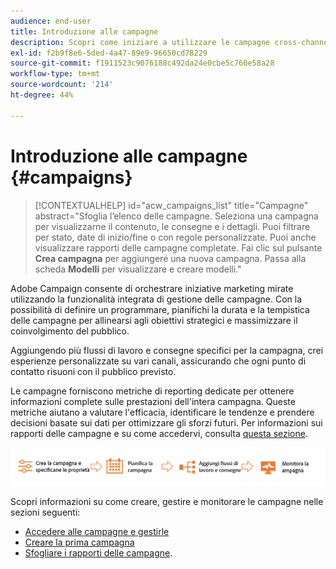 ```yaml
---
audience: end-user
title: Introduzione alle campagne
description: Scopri come iniziare a utilizzare le campagne cross-channel
exl-id: f2b9f8e6-5ded-4a47-89e9-96650cd78229
source-git-commit: f1911523c9076188c492da24e0cbe5c760e58a28
workflow-type: tm+mt
source-wordcount: '214'
ht-degree: 44%

---
```


# Introduzione alle campagne {#campaigns}

>[!CONTEXTUALHELP]
>id="acw_campaigns_list"
>title="Campagne"
>abstract="Sfoglia l’elenco delle campagne. Seleziona una campagna per visualizzarne il contenuto, le consegne e i dettagli. Puoi filtrare per stato, date di inizio/fine o con regole personalizzate. Puoi anche visualizzare rapporti delle campagne completate. Fai clic sul pulsante **Crea campagna** per aggiungere una nuova campagna. Passa alla scheda **Modelli** per visualizzare e creare modelli."

Adobe Campaign consente di orchestrare iniziative marketing mirate utilizzando la funzionalità integrata di gestione delle campagne. Con la possibilità di definire un programmare, pianifichi la durata e la tempistica delle campagne per allinearsi agli obiettivi strategici e massimizzare il coinvolgimento del pubblico.

Aggiungendo più flussi di lavoro e consegne specifici per la campagna, crei esperienze personalizzate su vari canali, assicurando che ogni punto di contatto risuoni con il pubblico previsto.

Le campagne forniscono metriche di reporting dedicate per ottenere informazioni complete sulle prestazioni dell&#39;intera campagna. Queste metriche aiutano a valutare l&#39;efficacia, identificare le tendenze e prendere decisioni basate sui dati per ottimizzare gli sforzi futuri. Per informazioni sui rapporti delle campagne e su come accedervi, consulta [questa sezione](../reporting/campaign-reports.md).

![Diagramma che illustra il flusso di una campagna, inclusi flussi di lavoro e consegne](assets/campaign-flow.png)

Scopri informazioni su come creare, gestire e monitorare le campagne nelle sezioni seguenti:

* [Accedere alle campagne e gestirle](manage-campaigns.md)
* [Creare la prima campagna](create-campaigns.md)
* [Sfogliare i rapporti delle campagne](../reporting/campaign-reports.md).